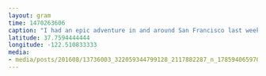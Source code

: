 ```yaml
---
layout: gram
time: 1470263606
caption: "I had an epic adventure in and around San Francisco last week! So good on so many levels, even with this foggy ass beach!"
latitude: 37.7594444444
longitude: -122.510833333
media:
- media/posts/201608/13736003_322059344799128_2117882287_n_17859406597051351.jpg
---
```

